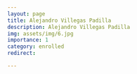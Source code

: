 ```yaml
---
layout: page
title: Alejandro Villegas Padilla
description: Alejandro Villegas Padilla
img: assets/img/6.jpg
importance: 1
category: enrolled
redirect: 

---
```

